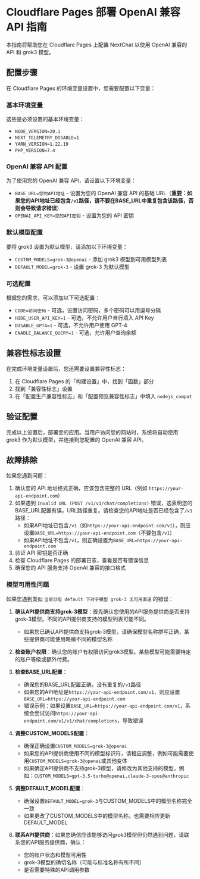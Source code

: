 # Cloudflare Pages 部署 OpenAI 兼容 API 指南

本指南将帮助您在 Cloudflare Pages 上配置 NextChat 以使用 OpenAI 兼容的 API 和 grok3 模型。

## 配置步骤

在 Cloudflare Pages 的环境变量设置中，您需要配置以下变量：

### 基本环境变量

这些是必须设置的基本环境变量：

- `NODE_VERSION=20.1`
- `NEXT_TELEMETRY_DISABLE=1`
- `YARN_VERSION=1.22.19`
- `PHP_VERSION=7.4`

### OpenAI 兼容 API 配置

为了使用您的 OpenAI 兼容 API，请设置以下环境变量：

- `BASE_URL=您的API地址` - 设置为您的 OpenAI 兼容 API 的基础 URL（**重要：如果您的API地址已经包含`/v1`路径，请不要在BASE_URL中重复包含该路径，否则会导致请求错误**）
- `OPENAI_API_KEY=您的API密钥` - 设置为您的 API 密钥

### 默认模型配置

要将 grok3 设置为默认模型，请添加以下环境变量：

- `CUSTOM_MODELS=grok-3@openai` - 添加 grok3 模型到可用模型列表
- `DEFAULT_MODEL=grok-3` - 设置 grok-3 为默认模型

### 可选配置

根据您的需求，可以添加以下可选配置：

- `CODE=访问密码` - 可选，设置访问密码，多个密码可以用逗号分隔
- `HIDE_USER_API_KEY=1` - 可选，不允许用户自行填入 API Key
- `DISABLE_GPT4=1` - 可选，不允许用户使用 GPT-4
- `ENABLE_BALANCE_QUERY=1` - 可选，允许用户查询余额

## 兼容性标志设置

在完成环境变量设置后，您还需要设置兼容性标志：

1. 在 Cloudflare Pages 的「构建设置」中，找到「函数」部分
2. 找到「兼容性标志」设置
3. 在「配置生产兼容性标志」和「配置预览兼容性标志」中填入 `nodejs_compat`

## 验证配置

完成以上设置后，部署您的应用。当用户访问您的网站时，系统将自动使用 grok3 作为默认模型，并连接到您配置的 OpenAI 兼容 API。

## 故障排除

如果您遇到问题：

1. 确认您的 API 地址格式正确，应该包含完整的 URL（例如 `https://your-api-endpoint.com`）
2. 如果遇到 `Invalid URL (POST /v1/v1/chat/completions)` 错误，这表明您的BASE_URL配置有误，URL路径重复。请检查您的API地址是否已经包含了`/v1`路径：
   - 如果API地址已包含`/v1`（如`https://your-api-endpoint.com/v1`），则应设置`BASE_URL=https://your-api-endpoint.com`（不要包含`/v1`）
   - 如果API地址不包含`/v1`，则正确设置为`BASE_URL=https://your-api-endpoint.com`
3. 验证 API 密钥是否正确
4. 检查 Cloudflare Pages 的部署日志，查看是否有错误信息
5. 确保您的 API 服务支持 OpenAI 兼容的接口格式

### 模型可用性问题

如果您遇到类似 `当前分组 default 下对于模型 grok-3 无可用渠道` 的错误：

1. **确认API提供商支持grok-3模型**：首先确认您使用的API服务提供商是否支持grok-3模型。不同的API提供商支持的模型列表可能不同。
   - 如果您已确认API提供商支持grok-3模型，请确保模型名称拼写正确，某些提供商可能使用略微不同的模型名称

2. **检查账户权限**：确认您的账户有权限访问grok3模型。某些模型可能需要特定的账户等级或额外付费。

3. **检查BASE_URL配置**：
   - 确保您的BASE_URL配置正确，没有重复的`/v1`路径
   - 如果您的API地址是`https://your-api-endpoint.com/v1`，则应设置`BASE_URL=https://your-api-endpoint.com`
   - 错误示例：如果设置`BASE_URL=https://your-api-endpoint.com/v1`，系统会尝试访问`https://your-api-endpoint.com/v1/v1/chat/completions`，导致错误

4. **调整CUSTOM_MODELS配置**：
   - 确保正确设置`CUSTOM_MODELS=grok-3@openai`
   - 如果您的API提供商使用不同的模型标识符，请相应调整，例如可能需要使用`CUSTOM_MODELS=grok-3@openai`或其他变体
   - 如果确定API提供商不支持grok-3模型，请修改为其他支持的模型，例如：`CUSTOM_MODELS=gpt-3.5-turbo@openai,claude-3-opus@anthropic`

5. **调整DEFAULT_MODEL配置**：
   - 确保设置`DEFAULT_MODEL=grok-3`与CUSTOM_MODELS中的模型名称完全一致
   - 如果更改了CUSTOM_MODELS中的模型名称，也需要相应更新DEFAULT_MODEL

6. **联系API提供商**：如果您确信应该能够访问grok3模型但仍然遇到问题，请联系您的API服务提供商，确认：
   - 您的账户状态和模型可用性
   - grok-3模型的确切名称（可能与标准名称有所不同）
   - 是否需要特殊的API调用参数